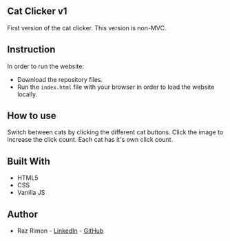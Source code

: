 ## Cat Clicker v1
First version of the cat clicker.
This version is non-MVC.

## Instruction
In order to run the website:
* Download the repository files.
* Run the `index.html` file with your browser in order to load the website locally.

## How to use
Switch between cats by clicking the different cat buttons.
Click the image to increase the click count.
Each cat has it's own click count.

## Built With
* HTML5
* CSS 
* Vanilla JS

## Author
* Raz Rimon - [LinkedIn](https://www.linkedin.com/in/raz-rimon-416551125) - [GitHub](https://github.com/razcodes/)

